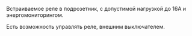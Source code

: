 Встраиваемое реле в подрозетник, с допустимой нагрузкой до 16А и энергомониторингом.

Есть возможность управлять реле, внешним выключателем.
